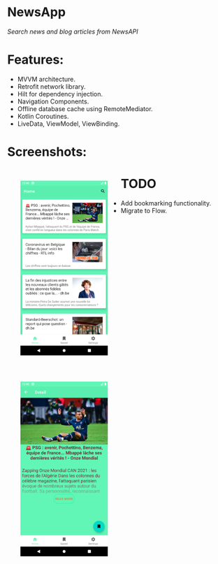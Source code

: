 # NewsApp
_Search news and blog articles from NewsAPI_

# Features:
+ MVVM architecture.
+ Retrofit network library.
+ Hilt for dependency injection.
+ Navigation Components.
+ Offline database cache using RemoteMediator.
+ Kotlin Coroutines.
+ LiveData, ViewModel, ViewBinding.

# Screenshots:
<img src="/app/src/main/res/assets/Screenshot_1.png"
     style="float: left; margin: 30px;"
     width="200"/> <img src="/app/src/main/res/assets/Screenshot_2.png"
     style="float: left; margin: 30px;"
     width="200"/>
   
     
# TODO
+ Add bookmarking functionality.
+ Migrate to Flow.
